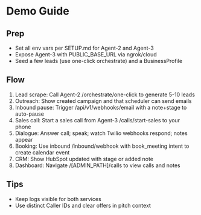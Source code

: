 # Demo Guide

## Prep
- Set all env vars per SETUP.md for Agent-2 and Agent-3
- Expose Agent-3 with PUBLIC_BASE_URL via ngrok/cloud
- Seed a few leads (use one-click orchestrate) and a BusinessProfile

## Flow
1. Lead scrape: Call Agent-2 /orchestrate/one-click to generate 5-10 leads
2. Outreach: Show created campaign and that scheduler can send emails
3. Inbound pause: Trigger /api/v1/webhooks/email with a note+stage to auto-pause
4. Sales call: Start a sales call from Agent-3 /calls/start-sales to your phone
5. Dialogue: Answer call; speak; watch Twilio webhooks respond; notes appear
6. Booking: Use inbound /inbound/webhook with book_meeting intent to create calendar event
7. CRM: Show HubSpot updated with stage or added note
8. Dashboard: Navigate /[ADMIN_PATH]/calls to view calls and notes

## Tips
- Keep logs visible for both services
- Use distinct Caller IDs and clear offers in pitch context

